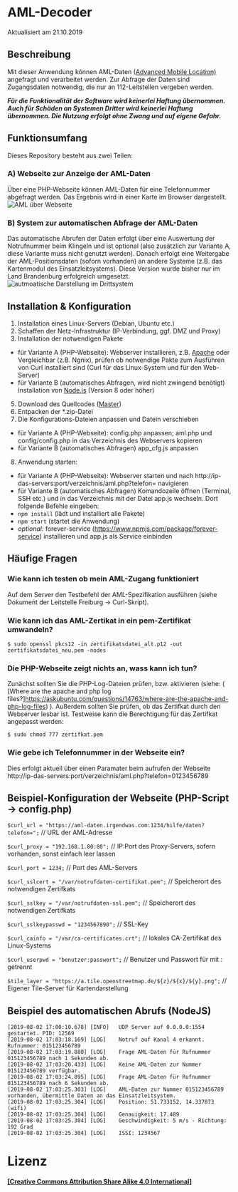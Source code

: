 # AML-Decoder
Aktualisiert am 21.10.2019

## Beschreibung
Mit dieser Anwendung können AML-Daten ([Advanced Mobile Location)](https://de.wikipedia.org/wiki/Advanced_Mobile_Location) angefragt und verarbeitet werden. Zur Abfrage der Daten sind Zugangsdaten notwendig, die nur an 112-Leitstellen vergeben werden.

**_Für die Funktionalität der Software wird keinerlei Haftung übernommen. Auch für Schäden an Systemen Dritter wird keinerlei Haftung übernommen.
Die Nutzung erfolgt ohne Zwang und auf eigene Gefahr._**

## Funktionsumfang
Dieses Repository besteht aus zwei Teilen:

### A) Webseite zur Anzeige der AML-Daten 
Über eine PHP-Webseite können AML-Daten für eine Telefonnummer abgefragt werden. 
Das Ergebnis wird in einer Karte im Browser dargestellt.
![AML über Webseite](https://user-images.githubusercontent.com/19272095/67205616-5ee17a00-f410-11e9-8b5c-5aefdd651def.png)

### B) System zur automatischen Abfrage der AML-Daten
Das automatische Abrufen der Daten erfolgt über eine Auswertung der Notrufnummer beim Klingeln und ist optional (also zusätzlich zur Variante A, diese Variante muss nicht genutzt werden). Danach erfolgt eine Weitergabe der AML-Positionsdaten (soforn vorhanden) an andere Systeme (z.B. das Kartenmodul des Einsatzleitsystems). Diese Version wurde bisher nur im Land Brandenburg erfolgreich umgesetzt.
![autmoatische Darstellung im Drittsystem](https://user-images.githubusercontent.com/19272095/67206072-3c9c2c00-f411-11e9-8410-b60b3bd8cd32.png)

## Installation & Konfiguration
 1. Installation eines Linux-Servers (Debian, Ubuntu etc.)
 2. Schaffen der Netz-Infrastruktur (IP-Verbindung, ggf. DMZ und Proxy)
 3. Installation der notwendigen Pakete
 - für Variante A (PHP-Webseite):
    Webserver installieren, z.B. [Apache](https://httpd.apache.org/) oder Vergleichbar (z.B. Ngnix), prüfen ob notwendige Pakte zum Ausführen von Curl installiert sind (Curl für das Linux-System und für den Web-Server)
 - für Variante B (automatisches Abfragen, wird nicht zwingend benötigt)
    Installation von [Node.js](https://nodejs.org/) (Version 8 oder höher)
 5. Download des Quellcodes ([Master](https://github.com/Robert-112/AML_Auswerter/archive/master.zip))
 6. Entpacken der *.zip-Datei
 7. Die Konfigurations-Dateien anpassen und Datein verschieben
 - für Variante A (PHP-Webseite):
    config.php anpassen; aml.php und config/config.php in das Verzeichnis des Webservers kopieren
 - für Variante B (automatisches Abfragen)
    app_cfg.js anpassen
 8. Anwendung starten:
  - für Variante A (PHP-Webseite):
    Webserver starten und nach http://ip-das-servers:port/verzeichnis/aml.php?telefon= navigieren
 - für Variante B (automatisches Abfragen)
    Komandozeile öffnen (Terminal, SSH etc.) und in das Verzeichnis mit der Datei app.js wechseln. Dort folgende Befehle eingeben:
 - `npm install` (lädt und installiert alle Pakete)
 - `npm start` (startet die Anwendung)
 - *optional:* forever-service (https://www.npmjs.com/package/forever-service) installieren und app.js als Service einbinden

## Häufige Fragen

### Wie kann ich testen ob mein AML-Zugang funktioniert
Auf dem Server den Testbefehl der AML-Spezifikation ausführen (siehe Dokument der Leitstelle Freiburg -> Curl-Skript).

### Wie kann ich das AML-Zertikat in ein pem-Zertifikat umwandeln?
```$ sudo openssl pkcs12 -in zertifikatsdatei_alt.p12 -out zertifikatsdatei_neu.pem -nodes```

### Die PHP-Webseite zeigt nichts an, wass kann ich tun?
Zunächst sollten Sie die PHP-Log-Dateien prüfen, bzw. aktivieren (siehe: ( [Where are the apache and php log files?]https://askubuntu.com/questions/14763/where-are-the-apache-and-php-log-files) ).
Außerdem sollten Sie prüfen, ob das Zertifkat durch den Webserver lesbar ist. Testweise kann die Berechtigung für das Zertifkat angepasst werden:

```$ sudo chmod 777 zertifkat.pem```

### Wie gebe ich Telefonnummer in der Webseite ein?
Dies erfolgt aktuell über einen Paramater beim aufrufen der Webseite http://ip-das-servers:port/verzeichnis/aml.php?telefon=0123456789

## Beispiel-Konfiguration der Webseite (PHP-Script -> config.php)
```$curl_url = "https://aml-daten.irgendwas.com:1234/hilfe/daten?telefon=";``` // URL der AML-Adresse

```$curl_proxy = "192.168.1.80:80";``` // IP:Port des Proxy-Servers, sofern vorhanden, sonst einfach leer lassen

```$curl_port = 1234;``` // Port des AML-Servers

```$curl_sslcert = "/var/notrufdaten-certifikat.pem";``` // Speicherort des notwendigen Zertifkats

```$curl_sslkey = "/var/notrufdaten-ssl.pem";``` // Speicherort des notwendigen Zertifkats

```$curl_sslkeypasswd = "1234567890";``` // SSL-Key

```$curl_cainfo = "/var/ca-certificates.crt";``` // lokales CA-Zertifikat des Linux-Systems

```$curl_userpwd = "benutzer:passwort";``` // Benutzer und Passwort für mit : getrennt

```$tile_layer = "https://a.tile.openstreetmap.de/${z}/${x}/${y}.png";``` // Eigener Tile-Server für Kartendarstellung

## Beispiel des automatischen Abrufs (NodeJS)
```
[2019-08-02 17:00:10.678] [INFO]   UDP Server auf 0.0.0.0:1554 gestartet. PID: 12569
[2019-08-02 17:03:18.169] [LOG]    Notruf auf Kanal 4 erkannt. Rufnummer: 015123456789
[2019-08-02 17:03:19.880] [LOG]    Frage AML-Daten für Rufnummer 015123456789 nach 1 Sekunden ab.
[2019-08-02 17:03:20.433] [LOG]    Keine AML-Daten zur Nummer 015123456789 verfügbar.
[2019-08-02 17:03:24.895] [LOG]    Frage AML-Daten für Rufnummer 015123456789 nach 6 Sekunden ab.
[2019-08-02 17:03:25.303] [LOG]    AML-Daten zur Nummer 015123456789 vorhanden, übermittle Daten an das Einsatzleitsystem.
[2019-08-02 17:03:25.304] [LOG]    Position: 51.733152, 14.337873 (wifi)
[2019-08-02 17:03:25.304] [LOG]    Genauigkeit: 17.489
[2019-08-02 17:03:25.304] [LOG]    Geschwindigkeit: 5 m/s - Richtung: 192 Grad
[2019-08-02 17:03:25.304] [LOG]    ISSI: 1234567
```

# Lizenz
#### [\[Creative Commons Attribution Share Alike 4.0 International\]](https://github.com/Robert-112/Wachalarm-IP-Web/blob/master/LICENSE.md)